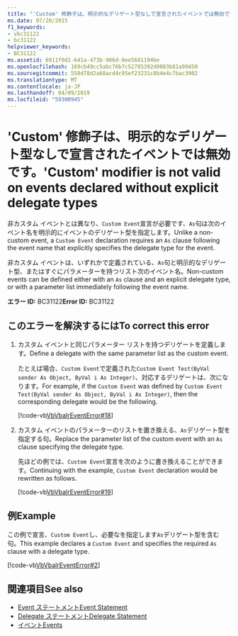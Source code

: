 ```yaml
---
title: "'Custom' 修飾子は、明示的なデリゲート型なしで宣言されたイベントでは無効です。"
ms.date: 07/20/2015
f1_keywords:
- vbc31122
- bc31122
helpviewer_keywords:
- BC31122
ms.assetid: 6911f0d1-641a-473b-906d-8ee5681194be
ms.openlocfilehash: 169cb49cc5abc76b7c52785392d0083b81a99450
ms.sourcegitcommit: 558d78d2a68acd4c95ef23231c8b4e4c7bac3902
ms.translationtype: MT
ms.contentlocale: ja-JP
ms.lasthandoff: 04/09/2019
ms.locfileid: "59300945"
---
```

# <a name="custom-modifier-is-not-valid-on-events-declared-without-explicit-delegate-types"></a><span data-ttu-id="97fad-102">'Custom' 修飾子は、明示的なデリゲート型なしで宣言されたイベントでは無効です。</span><span class="sxs-lookup"><span data-stu-id="97fad-102">'Custom' modifier is not valid on events declared without explicit delegate types</span></span>
<span data-ttu-id="97fad-103">非カスタム イベントとは異なり、`Custom Event`宣言が必要です、`As`句は次のイベント名を明示的にイベントのデリゲート型を指定します。</span><span class="sxs-lookup"><span data-stu-id="97fad-103">Unlike a non-custom event, a `Custom Event` declaration requires an `As` clause following the event name that explicitly specifies the delegate type for the event.</span></span>  
  
 <span data-ttu-id="97fad-104">非カスタム イベントは、いずれかで定義されている、`As`句と明示的なデリゲート型、またはすぐにパラメーターを持つリスト次のイベント名。</span><span class="sxs-lookup"><span data-stu-id="97fad-104">Non-custom events can be defined either with an `As` clause and an explicit delegate type, or with a parameter list immediately following the event name.</span></span>  
  
 <span data-ttu-id="97fad-105">**エラー ID:** BC31122</span><span class="sxs-lookup"><span data-stu-id="97fad-105">**Error ID:** BC31122</span></span>  
  
## <a name="to-correct-this-error"></a><span data-ttu-id="97fad-106">このエラーを解決するには</span><span class="sxs-lookup"><span data-stu-id="97fad-106">To correct this error</span></span>  
  
1. <span data-ttu-id="97fad-107">カスタム イベントと同じパラメーター リストを持つデリゲートを定義します。</span><span class="sxs-lookup"><span data-stu-id="97fad-107">Define a delegate with the same parameter list as the custom event.</span></span>  
  
     <span data-ttu-id="97fad-108">たとえば場合、`Custom Event`で定義された`Custom Event Test(ByVal sender As Object, ByVal i As Integer)`、対応するデリゲートは、次になります。</span><span class="sxs-lookup"><span data-stu-id="97fad-108">For example, if the `Custom Event` was defined by `Custom Event Test(ByVal sender As Object, ByVal i As Integer)`, then the corresponding delegate would be the following.</span></span>  
  
     [!code-vb[VbVbalrEventError#18](~/samples/snippets/visualbasic/VS_Snippets_VBCSharp/VbVbalrEventError/VB/VbVbalrEventError.vb#18)]  
  
2. <span data-ttu-id="97fad-109">カスタム イベントのパラメーターのリストを置き換える、`As`デリゲート型を指定する句。</span><span class="sxs-lookup"><span data-stu-id="97fad-109">Replace the parameter list of the custom event with an `As` clause specifying the delegate type.</span></span>  
  
     <span data-ttu-id="97fad-110">先ほどの例では、`Custom Event`宣言を次のように書き換えることができます。</span><span class="sxs-lookup"><span data-stu-id="97fad-110">Continuing with the example, `Custom Event` declaration would be rewritten as follows.</span></span>  
  
     [!code-vb[VbVbalrEventError#19](~/samples/snippets/visualbasic/VS_Snippets_VBCSharp/VbVbalrEventError/VB/VbVbalrEventError.vb#19)]  
  
## <a name="example"></a><span data-ttu-id="97fad-111">例</span><span class="sxs-lookup"><span data-stu-id="97fad-111">Example</span></span>  
 <span data-ttu-id="97fad-112">この例で宣言、`Custom Event`し、必要なを指定します`As`デリゲート型を含む句。</span><span class="sxs-lookup"><span data-stu-id="97fad-112">This example declares a `Custom Event` and specifies the required `As` clause with a delegate type.</span></span>  
  
 [!code-vb[VbVbalrEventError#2](~/samples/snippets/visualbasic/VS_Snippets_VBCSharp/VbVbalrEventError/VB/VbVbalrEventError.vb#2)]  
  
## <a name="see-also"></a><span data-ttu-id="97fad-113">関連項目</span><span class="sxs-lookup"><span data-stu-id="97fad-113">See also</span></span>

- [<span data-ttu-id="97fad-114">Event ステートメント</span><span class="sxs-lookup"><span data-stu-id="97fad-114">Event Statement</span></span>](../../../visual-basic/language-reference/statements/event-statement.md)
- [<span data-ttu-id="97fad-115">Delegate ステートメント</span><span class="sxs-lookup"><span data-stu-id="97fad-115">Delegate Statement</span></span>](../../../visual-basic/language-reference/statements/delegate-statement.md)
- [<span data-ttu-id="97fad-116">イベント</span><span class="sxs-lookup"><span data-stu-id="97fad-116">Events</span></span>](../../../visual-basic/programming-guide/language-features/events/index.md)
